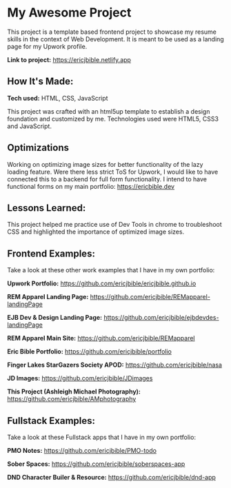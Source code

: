 # My Awesome Project
This project is a template based frontend project to showcase my resume skills in the context of Web Development. It is meant to be used as a landing page for my Upwork profile.

**Link to project:** https://ericjbible.netlify.app

## How It's Made:

**Tech used:** HTML, CSS, JavaScript

This project was crafted with an html5up template to establish a design foundation and customized by me. Technologies used were HTML5, CSS3 and JavaScript.

## Optimizations

Working on optimizing image sizes for better functionality of the lazy loading feature. Were there less strict ToS for Upwork, I would like to have connected this to a backend for full form functionality. I intend to have functional forms on my main portfolio: https://ericbible.dev

## Lessons Learned:

This project helped me practice use of Dev Tools in chrome to troubleshoot CSS and highlighted the importance of optimized image sizes.

## Frontend Examples:
Take a look at these other work examples that I have in my own portfolio:

**Upwork Portfolio:** https://github.com/ericjbible/ericjbible.github.io

**REM Apparel Landing Page:** https://github.com/ericjbible/REMapparel-landingPage

**EJB Dev & Design Landing Page:** https://github.com/ericjbible/ejbdevdes-landingPage

**REM Apparel Main Site:** https://github.com/ericjbible/REMapparel

**Eric Bible Portfolio:** https://github.com/ericjbible/portfolio

**Finger Lakes StarGazers Society APOD:** https://github.com/ericjbible/nasa

**JD Images:** https://github.com/ericjbible/JDimages

**This Project (Ashleigh Michael Photography):** https://github.com/ericjbible/AMphotography

## Fullstack Examples:
Take a look at these Fullstack apps that I have in my own portfolio:

**PMO Notes:** https://github.com/ericjbible/PMO-todo

**Sober Spaces:** https://github.com/ericjbible/soberspaces-app

**DND Character Builer & Resource:** https://github.com/ericjbible/dnd-app
